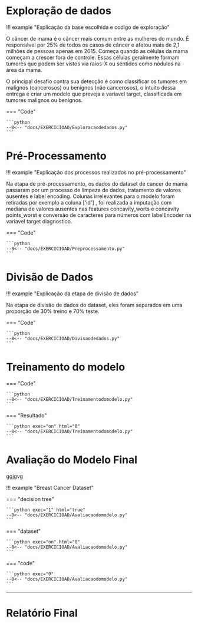 # Exploração de dados

!!! example "Explicação da base escolhida e codigo de exploração"

O câncer de mama é o câncer mais comum entre as mulheres do mundo. É responsável por 25% de todos os casos de câncer e afetou mais de 2,1 milhões de pessoas apenas em 2015. Começa quando as células da mama começam a crescer fora de controle. Essas células geralmente formam tumores que podem ser vistos via raios-X ou sentidos como nódulos na área da mama.

O principal desafio contra sua detecção é como classificar os tumores em malignos (cancerosos) ou benignos (não cancerosos), o intuito dessa entrega é criar um modelo que preveja a variavel target, classificada em tumores malignos ou benignos.


=== "Code"

    ```python
    --8<-- "docs/EXERCICIOAD/Exploracaodedados.py"
    ``` 

# Pré-Processamento

!!! example "Explicação dos processos realizados no pré-processamento"

Na etapa de pré-processamento, os dados do dataset de cancer de mama passaram por um processo de limpeza de dados, tratamento de valores ausentes e label encoding.
Colunas irrelevantes para o modelo foram retiradas por exemplo a coluna ['id'] , foi realizada a imputação com mediana de valores ausentes nas features concavity_worts e concavity points_worst e conversão de caracteres para números com labelEncoder na variavel target diagnostico.

=== "Code"

    ```python
    --8<-- "docs/EXERCICIOAD/Preprocessamento.py"
    ``` 

# Divisão de Dados

!!! example "Explicação da etapa de divisão de dados"

Na etapa de divisão de dados do dataset, eles foram separados em uma proporção de 30% treino e 70% teste.

=== "Code"

    ```python
    --8<-- "docs/EXERCICIOAD/Divisaodedados.py"
    ``` 

# Treinamento do modelo


=== "Code"

    ```python
    --8<-- "docs/EXERCICIOAD/Treinamentodomodelo.py"
    ``` 
=== "Resultado"

    ```python exec="on" html="0"
    --8<-- "docs/EXERCICIOAD/Treinamentodomodelo.py"
    ```

# Avaliação do Modelo Final
ggjgvg

!!! example "Breast Cancer Dataset"

=== "decision tree"

    ```python exec="1" html="true"
    --8<-- "docs/EXERCICIOAD/Avaliacaodomodelo.py"
    ```

=== "dataset"

    ```python exec="on" html="0"
    --8<-- "docs/EXERCICIOAD/Avaliacaodomodelo.py"
    ```

=== "code"

    ```python exec="0"
    --8<-- "docs/EXERCICIOAD/Avaliacaodomodelo.py"
    ```
---

# Relatório Final


